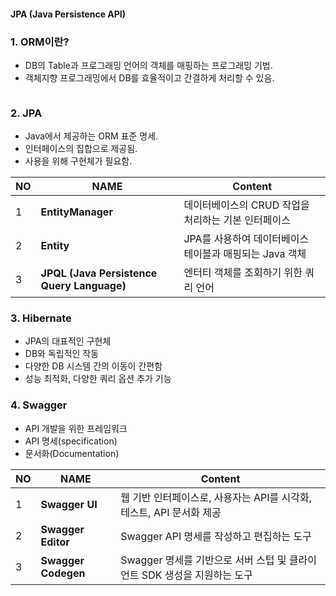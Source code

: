 #### JPA (Java Persistence API)

### 1. ORM이란?
- DB의 Table과 프로그래밍 언어의 객체를 매핑하는 프로그래밍 기법.
- 객체지향 프로그래밍에서 DB를 효율적이고 간결하게 처리할 수 있음.
```
```

### 2. JPA
- Java에서 제공하는 ORM 표준 명세.
- 인터페이스의 집합으로 제공됨.
- 사용을 위해 구현체가 필요함.

|NO|NAME|Content|
|---|---|---|
|1|**EntityManager**|데이터베이스의 CRUD 작업을 처리하는 기본 인터페이스|
|2|**Entity**|JPA를 사용하여 데이터베이스 테이블과 매핑되는 Java 객체|
|3|**JPQL (Java Persistence Query Language)**|엔터티 객체를 조회하기 위한 쿼리 언어|

### 3. Hibernate
- JPA의 대표적인 구현체
- DB와 독립적인 작동
- 다양한 DB 시스템 간의 이동이 간편함
- 성능 최적화, 다양한 쿼리 옵션 추가 기능

### 4. Swagger
- API 개발을 위한 프레임워크
- API 명세(specification)
- 문서화(Documentation)

|NO|NAME|Content|
|---|---|---|
|1|**Swagger UI**|웹 기반 인터페이스로, 사용자는 API를 시각화, 테스트, API 문서화 제공|
|2|**Swagger Editor**|Swagger API 명세를 작성하고 편집하는 도구|
|3|**Swagger Codegen**|Swagger 명세를 기반으로 서버 스텁 및 클라이언트 SDK 생성을 지원하는 도구|